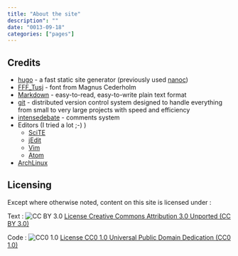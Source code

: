 ```yaml
---
title: "About the site"
description": ""
date: "0013-09-18"
categories: ["pages"]
---
```


## Credits

* [hugo](http://hugo.spf13.com/) - a fast static site generator (previously used [nanoc](http://nanoc.stoneship.org/))
* [FFF_Tusj](http://www.fontsquirrel.com/fonts/FFF-Tusj) - font from Magnus Cederholm
* [Markdown](http://daringfireball.net/projects/markdown/) - easy-to-read, easy-to-write plain text format
* [git](http://git-scm.com/) - distributed version control system designed to handle everything from small to very large projects with speed and efficiency
* [intensedebate](http://intensedebate.com/) - comments system
* Editors (I tried a lot ;-) )
  * [SciTE](http://http://www.scintilla.org/SciTE.html)
  * [jEdit](http://jedit.org/)
  * [Vim](http://www.vim.org/)
  * [Atom](https://atom.io/)
* [ArchLinux](http://distrowatch.com/table.php?distribution=arch)

## Licensing

Except where otherwise noted, content on this site is licensed under :

Text : ![CC BY 3.0](http://i.creativecommons.org/l/by/3.0/88x31.png) [License Creative Commons Attribution 3.0 Unported (CC BY 3.0)](http://creativecommons.org/licenses/by/3.0/deed.fr)

Code : ![CC0 1.0](http://i.creativecommons.org/p/zero/1.0/88x31.png) [License CC0 1.0 Universal Public Domain Dedication (CC0 1.0)](http://creativecommons.org/publicdomain/zero/1.0/)

